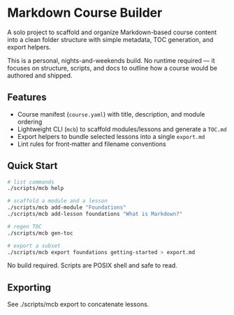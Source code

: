 # Markdown Course Builder

A solo project to scaffold and organize Markdown-based course content into a clean folder structure with simple metadata, TOC generation, and export helpers.

This is a personal, nights-and-weekends build. No runtime required — it focuses on structure, scripts, and docs to outline how a course would be authored and shipped.

## Features
- Course manifest (`course.yaml`) with title, description, and module ordering
- Lightweight CLI (`mcb`) to scaffold modules/lessons and generate a `TOC.md`
- Export helpers to bundle selected lessons into a single `export.md`
- Lint rules for front‑matter and filename conventions

## Quick Start
```sh
# list commands
./scripts/mcb help

# scaffold a module and a lesson
./scripts/mcb add-module "Foundations"
./scripts/mcb add-lesson foundations "What is Markdown?"

# regen TOC
./scripts/mcb gen-toc

# export a subset
./scripts/mcb export foundations getting-started > export.md
```

No build required. Scripts are POSIX shell and safe to read.


## Exporting

See ./scripts/mcb export to concatenate lessons.

